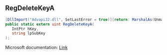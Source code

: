 ## RegDeleteKeyA

```csharp
[DllImport("Advapi32.dll", SetLastError = true)][return: MarshalAs(UnmanagedType.U4)]
public static extern uint RegDeleteKeyA(
   IntPtr hKey,
   string lpSubKey
);
```

Microsoft documentation: [Link](https://docs.microsoft.com/en-us/windows/win32/api/winreg/nf-winreg-regdeletekeya)
